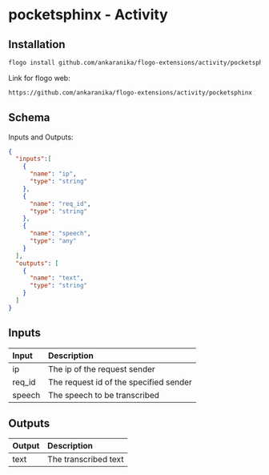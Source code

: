 
# pocketsphinx - Activity

## Installation

```bash
flogo install github.com/ankaranika/flogo-extensions/activity/pocketsphinx
```
Link for flogo web:
```bash
https://github.com/ankaranika/flogo-extensions/activity/pocketsphinx
```

## Schema
Inputs and Outputs:

```json
{
  "inputs":[
    {
      "name": "ip",
      "type": "string"
    },
    {
      "name": "req_id",
      "type": "string"
    },
    {
      "name": "speech",
      "type": "any"
    }
  ],
  "outputs": [
    {
      "name": "text",
      "type": "string"
    }
  ]
}
```
## Inputs
| Input   | Description    |
|:----------|:---------------|
| ip | The ip of the request sender |
| req_id | The request id of the specified sender |
| speech | The speech to be transcribed |

## Outputs
| Output   | Description    |
|:----------|:---------------|
| text | The transcribed text |
